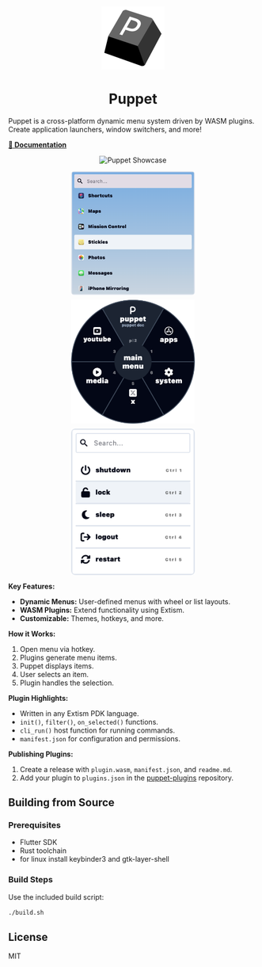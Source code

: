 <p align="center">
  <img src="assets/logo.png" alt="Puppet Logo" width="128" height="128" />
</p>
<h1 align="center">Puppet</h1>
Puppet is a cross-platform dynamic menu system driven by WASM plugins. Create application launchers, window switchers, and more!

**[📖 Documentation](https://mr-1311.github.io/puppet/)**

<p align="center">
  <img src="doc/public/puppet_showcase.gif" alt="Puppet Showcase" />
</p>
<p align="center" style="display: flex; justify-content: center; gap: 10px; flex-wrap: wrap; max-width: 800px; margin: 0 auto;">
  <img src="doc/src/assets/img2.png" alt="Screenshot 2" style="width: 250px; height: auto;" />
  <img src="doc/src/assets/img1.png" alt="Screenshot 1" style="width: 250px; height: 250px; object-fit: contain;" />
  <img src="doc/src/assets/img3.png" alt="Screenshot 3" style="width: 250px; height: auto;" />
</p>

**Key Features:**

-   **Dynamic Menus:** User-defined menus with wheel or list layouts.
-   **WASM Plugins:** Extend functionality using Extism.
-   **Customizable:** Themes, hotkeys, and more.

**How it Works:**

1.  Open menu via hotkey.
2.  Plugins generate menu items.
3.  Puppet displays items.
4.  User selects an item.
5.  Plugin handles the selection.

**Plugin Highlights:**

-   Written in any Extism PDK language.
-   `init()`, `filter()`, `on_selected()` functions.
-   `cli_run()` host function for running commands.
-   `manifest.json` for configuration and permissions.

**Publishing Plugins:**

1.  Create a release with `plugin.wasm`, `manifest.json`, and `readme.md`.
2.  Add your plugin to `plugins.json` in the [puppet-plugins](https://github.com/Mr-1311/puppet-plugins) repository.

## Building from Source

### Prerequisites

- Flutter SDK
- Rust toolchain
- for linux install keybinder3 and gtk-layer-shell

### Build Steps

Use the included build script:

```bash
./build.sh
```

## License
MIT
